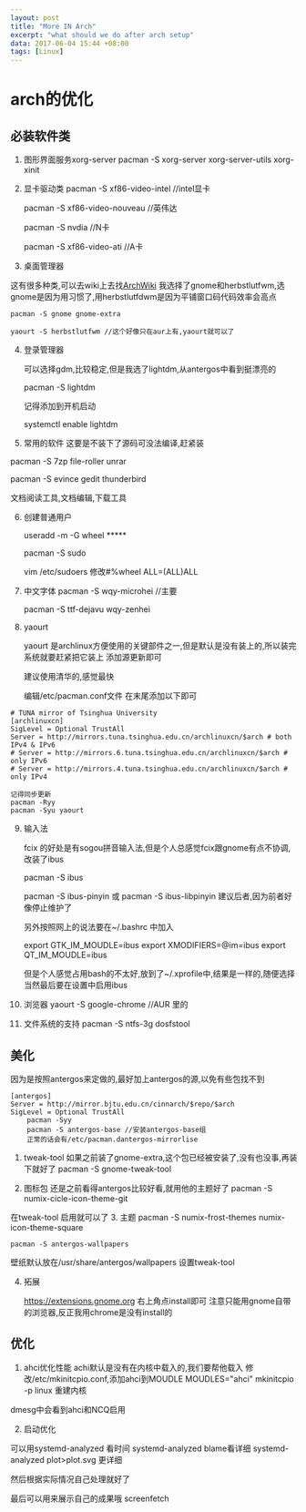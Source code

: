 ```yaml
---
layout: post
title: "More IN Arch"
excerpt: "what should we do after arch setup"
data: 2017-06-04 15:44 +08:00
tags: [Linux]
---
```


# arch的优化

## 必装软件类

1. 图形界面服务xorg-server
    pacman -S xorg-server xorg-server-utils xorg-xinit
    
2. 显卡驱动类
    pacman -S xf86-video-intel  //intel显卡
    
    pacman -S xf86-video-nouveau    //英伟达

    pacman -S nvdia     //N卡
    
    pacman -S xf86-video-ati //A卡
    
3. 桌面管理器

这有很多种类,可以去wiki上去找[ArchWiki](https://wiki.archlinux.org/index.php/Window_manager)
我选择了gnome和herbstlutfwm,选gnome是因为用习惯了,用herbstlutfdwm是因为平铺窗口码代码效率会高点

    pacman -S gnome gnome-extra
    
    yaourt -S herbstlutfwm //这个好像只在aur上有,yaourt就可以了
    
4. 登录管理器 

    可以选择gdm,比较稳定,但是我选了lightdm,从antergos中看到挺漂亮的
    
    pacman -S lightdm
    
    记得添加到开机启动 
    
    systemctl enable lightdm
    
5. 常用的软件
  这要是不装下了源码可没法编译,赶紧装
  
  pacman -S 7zp file-roller unrar
 
   pacman -S  evince gedit thunderbird
  
   文档阅读工具,文档编辑,下载工具
   
6. 创建普通用户

    useradd -m -G wheel *****
    
    pacman -S sudo
    
    vim /etc/sudoers
    修改#%wheel ALL=(ALL)ALL
    
7. 中文字体
    pacman -S wqy-microhei  //主要
    
    pacman -S ttf-dejavu wqy-zenhei 
    
8. yaourt

    yaourt 是archlinux方便使用的关键部件之一,但是默认是没有装上的,所以装完系统就要赶紧把它装上
    添加源更新即可
    
    建议使用清华的,感觉最快
    
    编辑/etc/pacman.conf文件 在末尾添加以下即可
```
# TUNA mirror of Tsinghua University
[archlinuxcn]
SigLevel = Optional TrustAll
Server = http://mirrors.tuna.tsinghua.edu.cn/archlinuxcn/$arch # both IPv4 & IPv6
# Server = http://mirrors.6.tuna.tsinghua.edu.cn/archlinuxcn/$arch # only IPv6
# Server = http://mirrors.4.tuna.tsinghua.edu.cn/archlinuxcn/$arch # only IPv4
```
    记得同步更新
    pacman -Ryy
    pacman -Syu yaourt
    
9. 输入法

    fcix 的好处是有sogou拼音输入法,但是个人总感觉fcix跟gnome有点不协调,改装了ibus
    
    pacman -S ibus
    
    pacman -S ibus-pinyin 或 pacman -S ibus-libpinyin
    建议后者,因为前者好像停止维护了
    
    另外按照网上的说法要在~/.bashrc 中加入
    
    export GTK_IM_MOUDLE=ibus
    export XMODIFIERS=@im=ibus
    export QT_IM_MOUDLE=ibus
    
    但是个人感觉占用bash的不太好,放到了~/.xprofile中,结果是一样的,随便选择
    当然最后要在设置中启用ibus

10. 浏览器
    yaourt -S google-chrome //AUR 里的
    
11. 文件系统的支持
    pacman -S ntfs-3g dosfstool
    
## 美化
因为是按照antergos来定做的,最好加上antergos的源,以免有些包找不到
```
[antergos]
Server = http://mirror.bjtu.edu.cn/cinnarch/$repo/$arch
SigLevel = Optional TrustAll
    pacman -Syy
    pacman -S antergos-base //安装antergos-base组
    正常的话会有/etc/pacman.dantergos-mirrorlise 
```
1. tweak-tool
    如果之前装了gnome-extra,这个包已经被安装了,没有也没事,再装下就好了
    pacman -S gnome-tweak-tool

2. 图标包
  还是之前看得antergos比较好看,就用他的主题好了
  pacman -S numix-cicle-icon-theme-git
  
  在tweak-tool 启用就可以了
3. 主题
    pacman -S numix-frost-themes numix-icon-theme-square
    
    pacman -S antergos-wallpapers
壁纸默认放在/usr/share/antergos/wallpapers
设置tweak-tool

4. 拓展

    https://extensions.gnome.org 右上角点install即可
    注意只能用gnome自带的浏览器,反正我用chrome是没有install的

    
## 优化

1. ahci优化性能
    achi默认是没有在内核中载入的,我们要帮他载入
修改/etc/mkinitcpio.conf,添加ahci到MOUDLE
    MOUDLES="ahci"
mkinitcpio -p linux 重建内核

dmesg中会看到ahci和NCQ启用

2. 启动优化

可以用systemd-analyzed 看时间
systemd-analyzed blame看详细
systemd-analyzed plot>plot.svg 更详细

然后根据实际情况自己处理就好了
 
最后可以用来展示自己的成果哦
screenfetch

    
     
   
  
   
   
